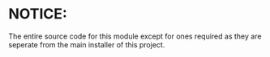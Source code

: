 # NOTICE:
The entire source code for this module except for ones required as they are seperate from the main installer of this project.
